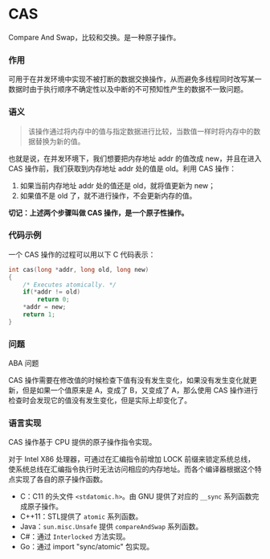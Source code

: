 # CAS

Compare And Swap，比较和交换。是一种原子操作。


### 作用

可用于在并发环境中实现不被打断的数据交换操作，从而避免多线程同时改写某一数据时由于执行顺序不确定性以及中断的不可预知性产生的数据不一致问题。


### 语义

> 该操作通过将内存中的值与指定数据进行比较，当数值一样时将内存中的数据替换为新的值。

也就是说，在并发环境下，我们想要把内存地址 addr 的值改成 new，并且在进入 CAS 操作前，我们获取到内存地址 addr 处的值是 old。利用 CAS 操作：

1. 如果当前内存地址 addr 处的值还是 old，就将值更新为 new；
2. 如果值不是 old 了，就不进行操作，不会更新内存的值。

**切记：上述两个步骤叫做 CAS 操作，是一个原子性操作。**


### 代码示例

一个 CAS 操作的过程可以用以下 C 代码表示：

```c
int cas(long *addr, long old, long new)
{
    /* Executes atomically. */
    if(*addr != old)
        return 0;
    *addr = new;
    return 1;
}
```


### 问题

ABA 问题

CAS 操作需要在修改值的时候检查下值有没有发生变化，如果没有发生变化就更新，但是如果一个值原来是 A，变成了 B，又变成了 A，那么使用 CAS 操作进行检查时会发现它的值没有发生变化，但是实际上却变化了。


### 语言实现

CAS 操作基于 CPU 提供的原子操作指令实现。

对于 Intel X86 处理器，可通过在汇编指令前增加 LOCK 前缀来锁定系统总线，使系统总线在汇编指令执行时无法访问相应的内存地址。而各个编译器根据这个特点实现了各自的原子操作函数。

- C：C11 的头文件 `<stdatomic.h>`。由 GNU 提供了对应的 `__sync` 系列函数完成原子操作。
- C++11：STL提供了 `atomic` 系列函数。
- Java：`sun.misc.Unsafe` 提供 `compareAndSwap` 系列函数。
- C#：通过 `Interlocked` 方法实现。
- Go：通过 import "sync/atomic" 包实现。
